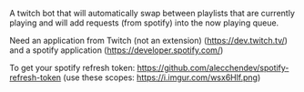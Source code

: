 A twitch bot that will automatically swap between playlists that are currently playing and will add requests (from spotify) into the now playing queue.

Need an application from Twitch (not an extension) (https://dev.twitch.tv/) and a spotify application (https://developer.spotify.com/)

To get your spotify refresh token: https://github.com/alecchendev/spotify-refresh-token (use these scopes: https://i.imgur.com/wsx6Hlf.png)
